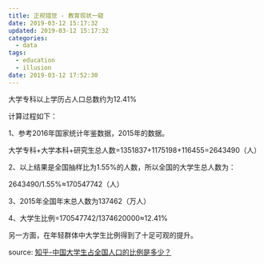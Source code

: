 ```yaml
---
title: 正视错觉 - 教育现状一窥
date: 2019-03-12 15:17:32
updated: 2019-03-12 15:17:32
categories:
  - data
tags:
  - education
  - illusion
date: 2019-03-12 17:52:30
---
```


大学专科以上学历占人口总数约为12.41%

计算过程如下：

1、参考2016年国家统计年鉴数据，2015年的数据。<!-- more -->

大学专科+大学本科+研究生总人数=1351837+1175198+116455=2643490（人）

2、以上结果是全国抽样比为1.55%的人数，所以全国的大学生总人数为：

2643490/1.55%≈170547742（人）

3、2015年全国年末总人数为137462（万人）

4、大学生比例=170547742/1374620000≈12.41%

另一方面，在年轻群体中大学生比例得到了十足可观的提升。





source: [知乎-中国大学生占全国人口的比例是多少？](https://www.zhihu.com/question/53053402/answer/252775870)